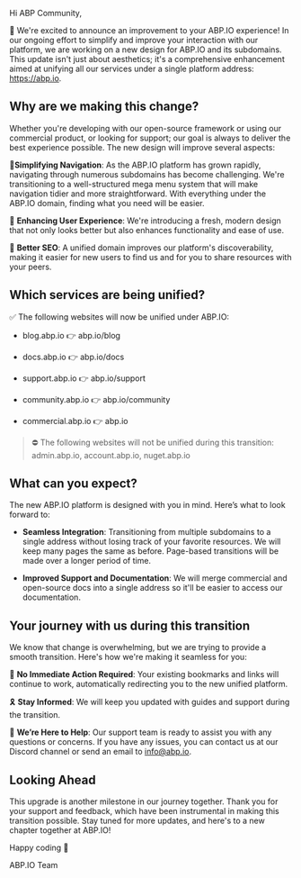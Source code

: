 Hi ABP Community,

📢 We're excited to announce an improvement to your ABP.IO experience! In our ongoing effort to simplify and improve your interaction with our platform, we are working on a new design for ABP.IO and its subdomains. This update isn't just about aesthetics; it's a comprehensive enhancement aimed at unifying all our services under a single platform address: https://abp.io.



## Why are we making this change?

Whether you're developing with our open-source framework or using our commercial product, or looking for support; our goal is always to deliver the best experience possible. The new design will improve several aspects:

🔹**Simplifying Navigation**: As the ABP.IO platform has grown rapidly, navigating through numerous subdomains has become challenging. We're transitioning to a well-structured mega menu system that will make navigation tidier and more straightforward. With everything under the ABP.IO domain, finding what you need will be easier.

🎨 **Enhancing User Experience**: We're introducing a fresh, modern design that not only looks better but also enhances functionality and ease of use.

🔎 **Better SEO**: A unified domain improves our platform's discoverability, making it easier for new users to find us and for you to share resources with your peers.



## Which services are being unified?

✅ The following websites will now be unified under ABP.IO:

- blog.abp.io 👉 abp.io/blog
- docs.abp.io 👉 abp.io/docs
- support.abp.io 👉 abp.io/support
- community.abp.io 👉 abp.io/community
- commercial.abp.io 👉 abp.io


> ⛔ The following websites will not be unified during this transition:  admin.abp.io, account.abp.io, nuget.abp.io


## What can you expect?

The new ABP.IO platform is designed with you in mind. Here’s what to look forward to:

- **Seamless Integration**: Transitioning from multiple subdomains to a single address without losing track of your favorite resources. We will keep many pages the same as before. Page-based transitions will be made over a longer period of time.

- **Improved Support and Documentation**: We will merge commercial and open-source docs into a single address so it'll be easier to access our documentation.

  

## Your journey with us during this transition

We know that change is overwhelming, but we are trying to provide a smooth transition. Here's how we're making it seamless for you:

🚩 **No Immediate Action Required**: Your existing bookmarks and links will continue to work, automatically redirecting you to the new unified platform.

🎗 **Stay Informed**: We will keep you updated with guides and support during the transition.

📧 **We’re Here to Help**: Our support team is ready to assist you with any questions or concerns.  If you have any issues, you can contact us at our Discord channel or send an email to info@abp.io.



## Looking Ahead

This upgrade is another milestone in our journey together. Thank you for your support and feedback, which have been instrumental in making this transition possible. Stay tuned for more updates, and here's to a new chapter together at ABP.IO!



Happy coding 🫡

ABP.IO Team
